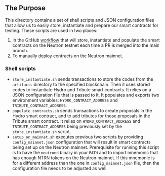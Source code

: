 ## The Purpose

This directory contains a set of shell scripts and JSON configuration files that allow us to easily store, instantiate and prepare our smart contracts for testing.
These scripts are used in two places:
1. In the GitHub [workflow](./../../.github/workflows/deploy-latest-contracts.yml) that will store, instantiate and populate the smart contracts on the Neutron testnet each time a PR is merged into the main branch.
2. To manually deploy contracts on the Neutron mainnet.

### Shell scripts
- `store_instantiate.sh` sends transactions to store the codes from the `artifacts` directory to the specified blockchain. Then it uses stored codes to instantiate Hydro and Tribute smart contracts. It relies on a JSON configuration file that is passed to it. It populates and exports two environment variables: `HYDRO_CONTRACT_ADDRESS` and `TRIBUTE_CONTRACT_ADDRESS`.
- `populate_contracts.sh` sends transactions to create proposals in the Hydro smart contract, and to add tributes for those proposals in the Tribute smart contract. It relies on `HYDRO_CONTRACT_ADDRESS` and `TRIBUTE_CONTRACT_ADDRESS` being previously set by the `store_instantiate.sh` script.
- `setup_on_mainnet.sh` executes previous two scripts by providing `config_mainnet.json` configuration that will result in smart contracts being set up on the Neutron mainnet. Prerequisite for running this script is to have the `neutrond` binary in your `PATH` and to import mnemonic that has enough NTRN tokens on the Neutron mainnet. If this mnemonic is for a different address than the one in `config_mainnet.json` file, then the configuration file needs to be adjusted as well.